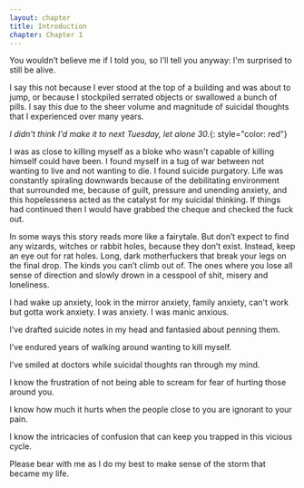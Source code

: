 ```yaml
---
layout: chapter
title: Introduction
chapter: Chapter 1
---
```


You wouldn’t believe me if I told you, so I’ll tell you anyway: I'm surprised to still be alive.

I say this not because I ever stood at the top of a building and was about to jump, or because I stockpiled serrated objects or swallowed a bunch of pills. I say this due to the sheer volume and magnitude of suicidal thoughts that I experienced over many years.

_I didn't think I'd make it to next Tuesday, let alone 30._{: style="color: red"}

I was as close to killing myself as a bloke who wasn't capable of killing himself could have been. I found myself in a tug of war between not wanting to live and not wanting to die. I found suicide purgatory. Life was constantly spiraling downwards because of the debilitating environment that surrounded me, because of guilt, pressure and unending anxiety, and this hopelessness acted as the catalyst for my suicidal thinking. If things had continued then I would have grabbed the cheque and checked the fuck out.

In some ways this story reads more like a fairytale. But don’t expect to find any wizards, witches or rabbit holes, because they don’t exist. Instead, keep an eye out for rat holes. Long, dark motherfuckers that break your legs on the final drop. The kinds you can’t climb out of. The ones where you lose all sense of direction and slowly drown in a cesspool of shit, misery and loneliness.

I had wake up anxiety, look in the mirror anxiety, family anxiety, can't work but gotta work anxiety. I was anxiety. I was manic anxious.

I’ve drafted suicide notes in my head and fantasied about penning them.

I’ve endured years of walking around wanting to kill myself.

I’ve smiled at doctors while suicidal thoughts ran through my mind.

I know the frustration of not being able to scream for fear of hurting those around you.

I know how much it hurts when the people close to you are ignorant to your pain.

I know the intricacies of confusion that can keep you trapped in this vicious cycle.

Please bear with me as I do my best to make sense of the storm that became my life.
